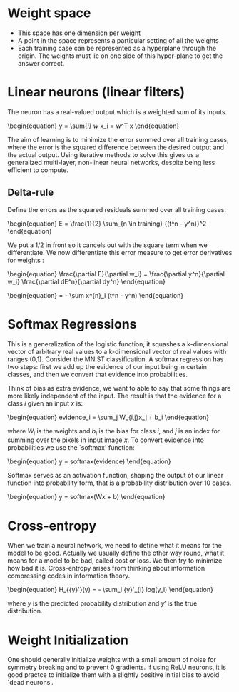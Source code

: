 # Weight space
- This space has one dimension per weight
- A point in the space represents a particular setting of all the weights
- Each training case can be represented as a hyperplane through the origin. The weights must lie on one side of this hyper-plane to get the answer correct.

# Linear neurons (linear filters)
The neuron has a real-valued output which is a weighted sum of its inputs. 

\begin{equation}
y = \sum{_i} w_ x_i = w^T x
\end{equation}

The aim of learning is to minimize the error summed over all training cases, where the error is the squared difference between the desired output and the actual output. Using iterative methods to solve this gives us a generalized multi-layer, non-linear neural networks, despite being less efficient to compute.

## Delta-rule
Define the errors as the squared residuals summed over all training cases:

\begin{equation}
E = \frac{1}{2} \sum_{n \in training} {(t^n - y^n)}^2
\end{equation}

We put a 1/2 in front so it cancels out with the square term when we differentiate.
We now differentiate this error measure to get error derivatives for weights :

\begin{equation}
\frac{\partial E}{\partial w_i} = \frac{\partial y^n}{\partial w_i} \frac{\partial dE^n}{\partial dy^n}
\end{equation}

\begin{equation}
= - \sum x^{n}_i (t^n - y^n)
\end{equation}


# Softmax Regressions
This is a generalization of the logistic function, it squashes a k-dimensional vector of arbitrary real values to a k-dimensional vector of real values with ranges (0,1).
Consider the MNIST classification. A softmax regression has two steps: first we add up the evidence of our input being in certain classes, and then we convert that evidence into probabilities.

Think of bias as extra evidence, we want to able to say that some things are more likely independent of the input. The result is that the evidence for a class $i$ given an input $x$ is:

\begin{equation} 
evidence_i = \sum_j W_{i,j}x_j + b_i
\end{equation}

where $W_i$ is the weights and $b_i$ is the bias for class $i$, and $j$ is an index for summing over the pixels in input image $x$. To convert evidence into probabilities we use the `softmax' function:

\begin{equation} 
y = softmax(evidence)
\end{equation}

Softmax serves as an activation function, shaping the output of our linear function into probability form, that is a probability distribution over 10 cases.

\begin{equation} 
y = softmax(Wx + b)
\end{equation}

# Cross-entropy
When we train a neural network, we need to define what it means for the model to be good. Actually we usually define the other way round, what it means for a model to be bad, called cost or loss. We then try to minimize how bad it is.
Cross-entropy arises from thinking about information compressing codes in information theory.


\begin{equation} 
H_{{y}'}(y) = - \sum_i {y}'_{i} log(y_i)
\end{equation}

where $y$ is the predicted probability distribution and ${y}'$ is the true distribution.


# Weight Initialization
One should generally initialize weights with a small amount of noise for symmetry breaking and to prevent 0 gradients.
If using ReLU neurons, it is good practce to initialize them with a slightly positive initial bias to avoid `dead neurons'.










